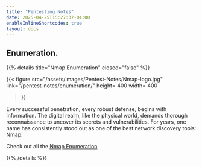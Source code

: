 ```yaml
---
title: "Pentesting Notes"
date: 2025-04-25T15:27:37-04:00
enableInlineShortcodes: true
layout: docs
---
```



## Enumeration.

{{% details title="Nmap Enumeration" closed="false" %}}


{{< figure
  src="/assets/images/Pentest-Notes/Nmap-logo.jpg"
  link="/pentest-notes/enumeration/"
  height= 400
  width= 400
>}}


Every successful penetration, every robust defense, begins with information. The digital realm, like the physical world, demands thorough reconnaissance to uncover its secrets and vulnerabilities. For years, one name has consistently stood out as one of the best network discovery tools: Nmap.

Check out all the [Nmap Enumeration](/pentest-notes/enumeration/)

{{% /details %}}